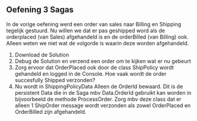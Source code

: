 ## Oefening 3 Sagas

In de vorige oefening werd een order van sales naar Billing en Shipping tegelijk gestuurd.  Nu willen we dat er pas geshipped word als de orderplaced (van Sales) afgehandeld is en de orderBilled (van Billing) ook. Alleen weten we niet wat de volgorde is waarin deze worden afgehandeld.

1.	Download de Solution
2.	Debug de Solution en verzend een order om te kijken wat er nu gebeurt
3.	Zorg ervoor dat OrderPlaced ook door de class ShipPolicy wordt gehandeld en logged in de Console. Hoe vaak wordt de order succesfully Shipped verzonden?
4.	Nu wordt in ShippingPolicyData Alleen de OrderId bewaard. Dit is de persistent Data die in de Saga mbv Data.OrderId gebruikt kan worden in bijvoorbeeld de methode ProcessOrder. Zorg mbv deze class dat er alleen 1 ShipOrder message wordt verzonden als zowel OrderPlaced en OrderBilled zijn afgehandeld.









